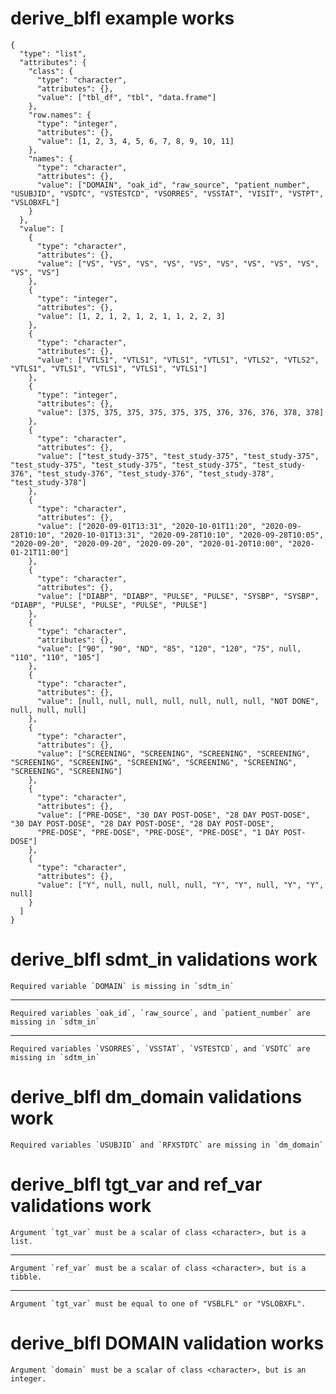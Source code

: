 # derive_blfl example works

    {
      "type": "list",
      "attributes": {
        "class": {
          "type": "character",
          "attributes": {},
          "value": ["tbl_df", "tbl", "data.frame"]
        },
        "row.names": {
          "type": "integer",
          "attributes": {},
          "value": [1, 2, 3, 4, 5, 6, 7, 8, 9, 10, 11]
        },
        "names": {
          "type": "character",
          "attributes": {},
          "value": ["DOMAIN", "oak_id", "raw_source", "patient_number", "USUBJID", "VSDTC", "VSTESTCD", "VSORRES", "VSSTAT", "VISIT", "VSTPT", "VSLOBXFL"]
        }
      },
      "value": [
        {
          "type": "character",
          "attributes": {},
          "value": ["VS", "VS", "VS", "VS", "VS", "VS", "VS", "VS", "VS", "VS", "VS"]
        },
        {
          "type": "integer",
          "attributes": {},
          "value": [1, 2, 1, 2, 1, 2, 1, 1, 2, 2, 3]
        },
        {
          "type": "character",
          "attributes": {},
          "value": ["VTLS1", "VTLS1", "VTLS1", "VTLS1", "VTLS2", "VTLS2", "VTLS1", "VTLS1", "VTLS1", "VTLS1", "VTLS1"]
        },
        {
          "type": "integer",
          "attributes": {},
          "value": [375, 375, 375, 375, 375, 375, 376, 376, 376, 378, 378]
        },
        {
          "type": "character",
          "attributes": {},
          "value": ["test_study-375", "test_study-375", "test_study-375", "test_study-375", "test_study-375", "test_study-375", "test_study-376", "test_study-376", "test_study-376", "test_study-378", "test_study-378"]
        },
        {
          "type": "character",
          "attributes": {},
          "value": ["2020-09-01T13:31", "2020-10-01T11:20", "2020-09-28T10:10", "2020-10-01T13:31", "2020-09-28T10:10", "2020-09-28T10:05", "2020-09-20", "2020-09-20", "2020-09-20", "2020-01-20T10:00", "2020-01-21T11:00"]
        },
        {
          "type": "character",
          "attributes": {},
          "value": ["DIABP", "DIABP", "PULSE", "PULSE", "SYSBP", "SYSBP", "DIABP", "PULSE", "PULSE", "PULSE", "PULSE"]
        },
        {
          "type": "character",
          "attributes": {},
          "value": ["90", "90", "ND", "85", "120", "120", "75", null, "110", "110", "105"]
        },
        {
          "type": "character",
          "attributes": {},
          "value": [null, null, null, null, null, null, null, "NOT DONE", null, null, null]
        },
        {
          "type": "character",
          "attributes": {},
          "value": ["SCREENING", "SCREENING", "SCREENING", "SCREENING", "SCREENING", "SCREENING", "SCREENING", "SCREENING", "SCREENING", "SCREENING", "SCREENING"]
        },
        {
          "type": "character",
          "attributes": {},
          "value": ["PRE-DOSE", "30 DAY POST-DOSE", "28 DAY POST-DOSE", "30 DAY POST-DOSE", "28 DAY POST-DOSE", "28 DAY POST-DOSE",
          "PRE-DOSE", "PRE-DOSE", "PRE-DOSE", "PRE-DOSE", "1 DAY POST-DOSE"]
        },
        {
          "type": "character",
          "attributes": {},
          "value": ["Y", null, null, null, null, "Y", "Y", null, "Y", "Y", null]
        }
      ]
    }

# derive_blfl sdmt_in validations work

    Required variable `DOMAIN` is missing in `sdtm_in`

---

    Required variables `oak_id`, `raw_source`, and `patient_number` are missing in `sdtm_in`

---

    Required variables `VSORRES`, `VSSTAT`, `VSTESTCD`, and `VSDTC` are missing in `sdtm_in`

# derive_blfl dm_domain validations work

    Required variables `USUBJID` and `RFXSTDTC` are missing in `dm_domain`

# derive_blfl tgt_var and ref_var validations work

    Argument `tgt_var` must be a scalar of class <character>, but is a list.

---

    Argument `ref_var` must be a scalar of class <character>, but is a tibble.

---

    Argument `tgt_var` must be equal to one of "VSBLFL" or "VSLOBXFL".

# derive_blfl DOMAIN validation works

    Argument `domain` must be a scalar of class <character>, but is an integer.

